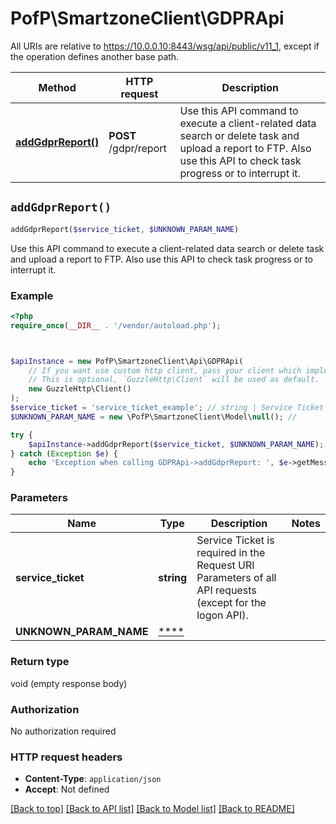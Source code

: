 # PofP\SmartzoneClient\GDPRApi

All URIs are relative to https://10.0.0.10:8443/wsg/api/public/v11_1, except if the operation defines another base path.

| Method | HTTP request | Description |
| ------------- | ------------- | ------------- |
| [**addGdprReport()**](GDPRApi.md#addGdprReport) | **POST** /gdpr/report | Use this API command to execute a client-related data search or delete task and upload a report to FTP. Also use this API to check task progress or to interrupt it. |


## `addGdprReport()`

```php
addGdprReport($service_ticket, $UNKNOWN_PARAM_NAME)
```

Use this API command to execute a client-related data search or delete task and upload a report to FTP. Also use this API to check task progress or to interrupt it.

### Example

```php
<?php
require_once(__DIR__ . '/vendor/autoload.php');



$apiInstance = new PofP\SmartzoneClient\Api\GDPRApi(
    // If you want use custom http client, pass your client which implements `GuzzleHttp\ClientInterface`.
    // This is optional, `GuzzleHttp\Client` will be used as default.
    new GuzzleHttp\Client()
);
$service_ticket = 'service_ticket_example'; // string | Service Ticket is required in the Request URI Parameters of all API requests (except for the logon API).
$UNKNOWN_PARAM_NAME = new \PofP\SmartzoneClient\Model\null(); // 

try {
    $apiInstance->addGdprReport($service_ticket, $UNKNOWN_PARAM_NAME);
} catch (Exception $e) {
    echo 'Exception when calling GDPRApi->addGdprReport: ', $e->getMessage(), PHP_EOL;
}
```

### Parameters

| Name | Type | Description  | Notes |
| ------------- | ------------- | ------------- | ------------- |
| **service_ticket** | **string**| Service Ticket is required in the Request URI Parameters of all API requests (except for the logon API). | |
| **UNKNOWN_PARAM_NAME** | [****](../Model/.md)|  | |

### Return type

void (empty response body)

### Authorization

No authorization required

### HTTP request headers

- **Content-Type**: `application/json`
- **Accept**: Not defined

[[Back to top]](#) [[Back to API list]](../../README.md#endpoints)
[[Back to Model list]](../../README.md#models)
[[Back to README]](../../README.md)

